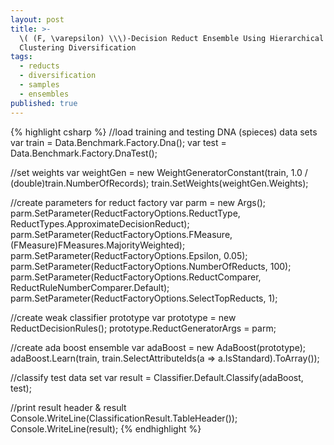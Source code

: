 ```yaml
---
layout: post
title: >-
  \( (F, \varepsilon) \\\)-Decision Reduct Ensemble Using Hierarchical
  Clustering Diversification
tags:
  - reducts
  - diversification
  - samples
  - ensembles
published: true
---
```


{% highlight csharp %}
//load training and testing DNA (spieces) data sets
var train = Data.Benchmark.Factory.Dna();
var test = Data.Benchmark.Factory.DnaTest();

//set weights
var weightGen = new WeightGeneratorConstant(train, 1.0 / (double)train.NumberOfRecords);
train.SetWeights(weightGen.Weights);

//create parameters for reduct factory
var parm = new Args();
parm.SetParameter(ReductFactoryOptions.ReductType, ReductTypes.ApproximateDecisionReduct);
parm.SetParameter(ReductFactoryOptions.FMeasure, (FMeasure)FMeasures.MajorityWeighted);
parm.SetParameter(ReductFactoryOptions.Epsilon, 0.05);
parm.SetParameter(ReductFactoryOptions.NumberOfReducts, 100);
parm.SetParameter(ReductFactoryOptions.ReductComparer, ReductRuleNumberComparer.Default);
parm.SetParameter(ReductFactoryOptions.SelectTopReducts, 1);

//create weak classifier prototype
var prototype = new ReductDecisionRules();
prototype.ReductGeneratorArgs = parm;

//create ada boost ensemble
var adaBoost = new AdaBoost<ReductDecisionRules>(prototype);
adaBoost.Learn(train, train.SelectAttributeIds(a => a.IsStandard).ToArray());

//classify test data set
var result = Classifier.Default.Classify(adaBoost, test);

//print result header & result
Console.WriteLine(ClassificationResult.TableHeader());
Console.WriteLine(result);
{% endhighlight %}
